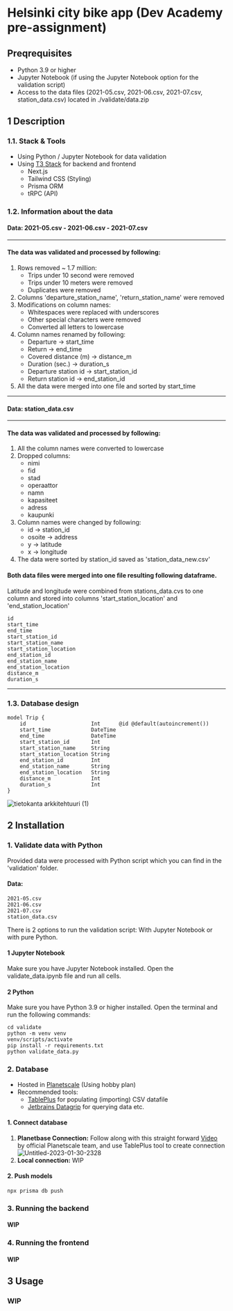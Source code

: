 # Helsinki city bike app (Dev Academy pre-assignment)

## Preqrequisites

- Python 3.9 or higher
- Jupyter Notebook (if using the Jupyter Notebook option for the validation script)
- Access to the data files (2021-05.csv, 2021-06.csv, 2021-07.csv, station_data.csv) located in ./validate/data.zip

## 1 Description
### 1.1. Stack & Tools
- Using Python / Jupyter Notebook for data validation
- Using [T3 Stack](https://create.t3.gg/) for backend and frontend
   - Next.js
   - Tailwind CSS (Styling)
   - Prisma ORM
   - tRPC (API)

### 1.2. Information about the data
#### Data: 2021-05.csv - 2021-06.csv - 2021-07.csv

---

#### The data was validated and processed by following:

1. Rows removed ~ 1.7 million:
   - Trips under 10 second were removed
   - Trips under 10 meters were removed
   - Duplicates were removed
2. Columns 'departure_station_name', 'return_station_name' were removed
3. Modifications on column names:
   - Whitespaces were replaced with underscores
   - Other special characters were removed
   - Converted all letters to lowercase
4. Column names renamed by following:
   - Departure -> start_time
   - Return -> end_time
   - Covered distance (m) -> distance_m
   - Duration (sec.) -> duration_s
   - Departure station id -> start_station_id
   - Return station id -> end_station_id
5. All the data were merged into one file and sorted by start_time


---

#### Data: station_data.csv

---

#### The data was validated and processed by following:

1. All the column names were converted to lowercase
2. Dropped columns:
   - nimi
   - fid
   - stad
   - operaattor
   - namn
   - kapasiteet
   - adress
   - kaupunki
3. Column names were changed by following:
   - id -> station_id
   - osoite -> address
   - y -> latitude
   - x -> longitude
4. The data were sorted by station_id saved as 'station_data_new.csv'

#### Both data files were merged into one file resulting following dataframe.
Latitude and longitude were combined from stations_data.cvs to one column and stored into columns 'start_station_location' and 'end_station_location'
``` 
id
start_time
end_time
start_station_id
start_station_name
start_station_location
end_station_id
end_station_name
end_station_location
distance_m
duration_s
```

---

### 1.3. Database design
```Prisma
model Trip {
    id                     Int      @id @default(autoincrement())
    start_time             DateTime
    end_time               DateTime
    start_station_id       Int
    start_station_name     String
    start_station_location String
    end_station_id         Int
    end_station_name       String
    end_station_location   String
    distance_m             Int
    duration_s             Int
}
```
![tietokanta arkkitehtuuri (1)](https://user-images.githubusercontent.com/83360104/215287924-8e0fdeb8-89e1-4d26-b3ce-f2fdbf2fc2d2.png)




## 2 Installation

### 1. Validate data with Python

Provided data were processed with Python script which you can find in the 'validation' folder.

#### Data:

```
2021-05.csv
2021-06.csv
2021-07.csv
station_data.csv
```

There is 2 options to run the validation script:
With Jupyter Notebook or with pure Python.

#### 1 Jupyter Notebook

Make sure you have Jupyter Notebook installed.
Open the validate_data.ipynb file and run all cells.

#### 2 Python

Make sure you have Python 3.9 or higher installed.
Open the terminal and run the following commands:

```
cd validate
python -m venv venv
venv/scripts/activate
pip install -r requirements.txt
python validate_data.py
```

### 2. Database

- Hosted in [Planetscale](https://planetscale.com/) (Using hobby plan)
- Recommended tools: 
   - [TablePlus](https://tableplus.com/) for populating (importing) CSV datafile
   - [Jetbrains Datagrip](https://www.jetbrains.com/datagrip/) for querying data etc.


#### 1. Connect database 

1. **Planetbase Connection:** Follow along with this straight forward [Video](https://www.youtube.com/watch?v=HDOfFC_Bl1E) by official Planetscale team, and use TablePlus tool to create connection
![Untitled-2023-01-30-2328](https://user-images.githubusercontent.com/83360104/215602386-c2d55256-1819-414b-9b9f-c0d5ec18a19c.png)
2. **Local connection:** WIP


#### 2. Push models

```
npx prisma db push
```

### 3. Running the backend

#### WIP

### 4. Running the frontend

#### WIP

## 3 Usage

### WIP
